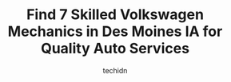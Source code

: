 ---
layout: ampstory
image: https://images.unsplash.com/photo-1639664148649-3c0fa2ee24b0?ixlib=rb-4.0.3&ixid=MnwxMjA3fDB8MHxwaG90by1wYWdlfHx8fGVufDB8fHx8&auto=format&fit=crop&w=640&h=853&q=80
author: techidn
featured: false
description: Trust your vehicles maintenance and repairs to the 7 best Volkswagen Mechanic in Des Moines IA, USA. With their extensive experience, cutting-edge technology, and commitment to customer sat
title: Find 7 Skilled Volkswagen Mechanics in Des Moines IA for Quality Auto Services
cover:
   title: Find 7 Skilled Volkswagen Mechanics in Des Moines IA for Quality Auto Services
   subtitle: Rickpate
   background: https://images.unsplash.com/photo-1639664148649-3c0fa2ee24b0?ixlib=rb-4.0.3&ixid=MnwxMjA3fDB8MHxwaG90by1wYWdlfHx8fGVufDB8fHx8&auto=format&fit=crop&w=640&h=853&q=80

pages: 
 - layout: thirds
   top: <h1>#1 Honest Wrenches Auto Repair</h1>
   bottom: "<p>5 stars should be 10 realistically. For years Ive been trying to find a mechanic or shop I can trust with my car - to say it simply, Ive been screwed more then a few ti</p>"
   background: https://www.knot35.com/toplist/wp-content/uploads/2023/06/best-volkswagen-mechanic-1-in-des-moines-ia-1685836900.jpeg
   backgroundblur: true
 - layout: thirds
   top: <h1>#2 Premier Automotive Service</h1>
   bottom: "<p>6815 Hickman Rd, Urbandale, IA 50322, United States</p>"
   background: https://www.knot35.com/toplist/wp-content/uploads/2023/06/best-volkswagen-mechanic-2-in-des-moines-ia-1685836901.jpeg
   cta:
      link: https://www.knot35.com/toplist/find-7-skilled-volkswagen-mechanics-in-des-moines-ia-for-quality-auto-services/
      text: Find 7 Skilled Volkswagen Mechanics in Des Moines IA for Quality Auto Services
 - layout: thirds
   top: <h1>#3 All Pro Servicenter</h1>
   bottom: "<p>4205 NW 2nd St, Des Moines, IA 50313, United States</p>"
   background: https://www.knot35.com/toplist/wp-content/uploads/2023/06/best-volkswagen-mechanic-3-in-des-moines-ia-1685836901.jpeg
   cta:
      link: https://www.knot35.com/toplist/find-7-skilled-volkswagen-mechanics-in-des-moines-ia-for-quality-auto-services/
      text: Find 7 Skilled Volkswagen Mechanics in Des Moines IA for Quality Auto Services
 - layout: thirds
   top: <h1>#4 Audi Des Moines Service Department</h1>
   bottom: "<p>5190 Merle Hay Rd, Johnston, IA 50131, United States</p>"
   background: https://images.unsplash.com/photo-1620421680010-0766ff230392?ixlib=rb-4.0.3&ixid=MnwxMjA3fDB8MHxwaG90by1wYWdlfHx8fGVufDB8fHx8&auto=format&fit=crop&w=640&h=853&q=80
   cta:
      link: https://www.knot35.com/toplist/find-7-skilled-volkswagen-mechanics-in-des-moines-ia-for-quality-auto-services/
      text: Find 7 Skilled Volkswagen Mechanics in Des Moines IA for Quality Auto Services
 - layout: thirds
   top: <h1>#5 Car-X Tire & Auto</h1>
   bottom: "<p>3632 Merle Hay Rd, Des Moines, IA 50310, United States</p>"
   background: https://images.unsplash.com/photo-1564951434112-64d74cc2a2d7?ixlib=rb-4.0.3&ixid=MnwxMjA3fDB8MHxwaG90by1wYWdlfHx8fGVufDB8fHx8&auto=format&fit=crop&w=640&h=853&q=80
   cta:
      link: https://www.knot35.com/toplist/find-7-skilled-volkswagen-mechanics-in-des-moines-ia-for-quality-auto-services/
      text: Find 7 Skilled Volkswagen Mechanics in Des Moines IA for Quality Auto Services
 - layout: thirds
   top: <h1>#6 Drake Garage</h1>
   bottom: "<p>918 42nd St, Des Moines, IA 50312, United States</p>"
   background: https://images.unsplash.com/photo-1614648718611-0635f29016cb?ixlib=rb-4.0.3&ixid=MnwxMjA3fDB8MHxwaG90by1wYWdlfHx8fGVufDB8fHx8&auto=format&fit=crop&w=640&h=853&q=80
   cta:
      link: https://www.knot35.com/toplist/find-7-skilled-volkswagen-mechanics-in-des-moines-ia-for-quality-auto-services/
      text: Find 7 Skilled Volkswagen Mechanics in Des Moines IA for Quality Auto Services
 - layout: thirds
   top: <h1>#7 Joeys Auto Shop</h1>
   bottom: "<p>5875 Fleur Dr, Des Moines, IA 50321, United States</p>"
   background: https://images.unsplash.com/photo-1557672172-298e090bd0f1?ixlib=rb-4.0.3&ixid=MnwxMjA3fDB8MHxwaG90by1wYWdlfHx8fGVufDB8fHx8&auto=format&fit=crop&w=640&h=853&q=80
   cta:
      link: https://www.knot35.com/toplist/find-7-skilled-volkswagen-mechanics-in-des-moines-ia-for-quality-auto-services/
      text: Find 7 Skilled Volkswagen Mechanics in Des Moines IA for Quality Auto Services
 - layout: thirds
   middle: Continue reading...
   background: https://images.unsplash.com/photo-1553949345-eb786bb3f7ba?ixlib=rb-4.0.3&ixid=MnwxMjA3fDB8MHxwaG90by1wYWdlfHx8fGVufDB8fHx8&auto=format&fit=crop&w=640&h=853&q=80
   cta:
      link: https://www.knot35.com/toplist/find-7-skilled-volkswagen-mechanics-in-des-moines-ia-for-quality-auto-services/
      text: Find 7 Skilled Volkswagen Mechanics in Des Moines IA for Quality Auto Services
      
---